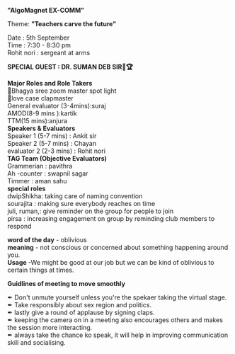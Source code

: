 **"AlgoMagnet  EX-COMM"**                                          

Theme: **"Teachers carve the future"**                           		
 
Date                    :               5th September	                                                         
Time                    :             	7:30 - 8:30 pm	                                                                           
Rohit nori              :               sergeant at arms                                                    

**SPECIAL GUEST       :   DR. SUMAN DEB SIR🥇🏆**                


**Major Roles and Role Takers**                                                 	                                                            
🧨Bhagya sree zoom master spot light                                                                               
🧨love case clapmaster                                                                                                                                                                         
   General evaluator (3-4mins):suraj                                                                                                                                                          		
   AMOD(8-9 mins ):kartik                                                                                                                                                                          	
   TTM(15 mins):anjura                                                                                                                                                                                                                                                                                                                                        	
**Speakers & Evaluators**                                                                                                                                                                            
Speaker 1   (5-7 mins)                 : Ankit sir	                                                                                                                                             	
Speaker 2   (5-7 mins)                 : Chayan	                                                                                                                                                
evaluator 2 (2-3 mins)                 :  Rohit nori                                                                                                                                                                                                                                                                                           
**TAG Team (Objective Evaluators)**		                                                                                                                                                                
 Grammerian    :      pavithra                                                                                                                                                                    		
Ah -counter    :      swapnil sagar 	                                                                                                                                                             
  Timmer       :       aman sahu                                                                                                                                                                                                                                                                                                                                           
**special roles**                                                                                                                                                                                
dwipShikha:	taking care of naming convention                                                                                                                                                        
sourajita :	making sure everybody reaches on time                                                                                                                                                  
juli, ruman,:	give reminder on the group for people to join	                                                                                                                                       
pirsa	    :   increasing engagement on group by reminding club members to respond                                                                                                                             

**word of the day** - oblivious		                                                                                                                                                               
**meaning** - not conscious or concerned about something happening around you.	                                                                        	                                        
**Usage**   -We might be good at our job but we can be kind of oblivious to certain things at times.	                                                                                                                                                  

**Guidlines of meeting to move smoothly**                                                             

✒ Don't unmute yourself unless you're the spekaer taking the virtual stage.                                                                                   
✒ Take responsibly about sex region and politics.                                                                                   
✒ lastly give a round of applause by signing claps.                                                                                           
✒ keeping the camera on in a meeting also encourages others and makes the session more interacting.                                                                              
✒ always take the chance ko speak, it will help in improving communication skill and socialising.                                                                                     

